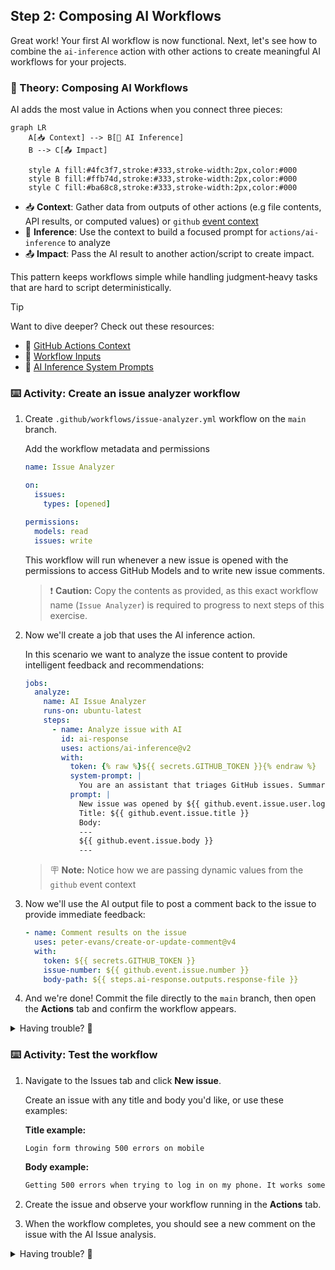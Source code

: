 ## Step 2: Composing AI Workflows

Great work! Your first AI workflow is now functional. Next, let's see how to combine the `ai-inference` action with other actions to create meaningful AI workflows for your projects.

### 📖 Theory: Composing AI Workflows

AI adds the most value in Actions when you connect three pieces:

```mermaid
graph LR
    A[📥 Context] --> B[🤖 AI Inference]
    B --> C[📤 Impact]

    style A fill:#4fc3f7,stroke:#333,stroke-width:2px,color:#000
    style B fill:#ffb74d,stroke:#333,stroke-width:2px,color:#000
    style C fill:#ba68c8,stroke:#333,stroke-width:2px,color:#000
```

- 📥 **Context**: Gather data from outputs of other actions (e.g file contents, API results, or computed values) or `github` [event context](https://docs.github.com/en/actions/reference/workflows-and-actions/contexts#github-context)
- 🤖 **Inference**: Use the context to build a focused prompt for `actions/ai-inference` to analyze
- 📤 **Impact**: Pass the AI result to another action/script to create impact.

This pattern keeps workflows simple while handling judgment‑heavy tasks that are hard to script deterministically.

> [!TIP]
>
> Want to dive deeper? Check out these resources:
>
> - 📖 [GitHub Actions Context](https://docs.github.com/en/actions/learn-github-actions/contexts)
> - 🔧 [Workflow Inputs](https://docs.github.com/en/actions/using-workflows/workflow-syntax-for-github-actions#onworkflow_dispatchinputs)
> - 🤖 [AI Inference System Prompts](https://github.com/actions/ai-inference#system-prompts)

### ⌨️ Activity: Create an issue analyzer workflow

1. Create `.github/workflows/issue-analyzer.yml` workflow on the `main` branch.

   Add the workflow metadata and permissions

   ```yaml
   name: Issue Analyzer

   on:
     issues:
       types: [opened]

   permissions:
     models: read
     issues: write
   ```

   This workflow will run whenever a new issue is opened with the permissions to access GitHub Models and to write new issue comments.

   > ❗ **Caution:** Copy the contents as provided, as this exact workflow name (`Issue Analyzer`) is required to progress to next steps of this exercise.

1. Now we'll create a job that uses the AI inference action.

   In this scenario we want to analyze the issue content to provide intelligent feedback and recommendations:

   ```yaml
   jobs:
     analyze:
       name: AI Issue Analyzer
       runs-on: ubuntu-latest
       steps:
         - name: Analyze issue with AI
           id: ai-response
           uses: actions/ai-inference@v2
           with:
             token: {% raw %}${{ secrets.GITHUB_TOKEN }}{% endraw %}
             system-prompt: |
               You are an assistant that triages GitHub issues. Summarize the issue, identify missing information and propose next steps. Be concise and actionable.
             prompt: |
               New issue was opened by ${{ github.event.issue.user.login }}
               Title: ${{ github.event.issue.title }}
               Body:
               ---
               ${{ github.event.issue.body }}
               ---
   ```

   > 🪧 **Note:** Notice how we are passing dynamic values from the `github` event context

1. Now we'll use the AI output file to post a comment back to the issue to provide immediate feedback:

   ```yaml
   - name: Comment results on the issue
     uses: peter-evans/create-or-update-comment@v4
     with:
       token: ${{ secrets.GITHUB_TOKEN }}
       issue-number: ${{ github.event.issue.number }}
       body-path: ${{ steps.ai-response.outputs.response-file }}
   ```

1. And we're done! Commit the file directly to the `main` branch, then open the **Actions** tab and confirm the workflow appears.

<details>
<summary>Having trouble? 🤷</summary><br/>

- If the action does not appear in the **Actions** tab verify you put it in `.github/workflows/` directory with `.yml` extension

</details>

### ⌨️ Activity: Test the workflow

1. Navigate to the Issues tab and click **New issue**.

   Create an issue with any title and body you'd like, or use these examples:

   **Title example:**

   ```text
   Login form throwing 500 errors on mobile
   ```

   **Body example:**

   ```markdown
   Getting 500 errors when trying to log in on my phone. It works sometimes but not always.
   ```

1. Create the issue and observe your workflow running in the **Actions** tab.
1. When the workflow completes, you should see a new comment on the issue with the AI Issue analysis.

<details>
<summary>Having trouble? 🤷</summary><br/>

- If the workflow didn’t run, confirm the trigger is `issues: [opened]` and you created a new issue (not edited an existing one).
- If the workflow failed to parse, check that the YAML indentation is correct and that all required fields are present.

</details>
